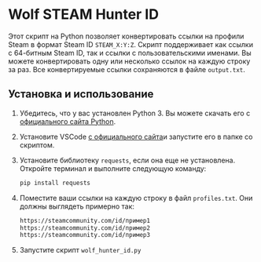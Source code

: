 # Wolf STEAM Hunter ID

Этот скрипт на Python позволяет конвертировать ссылки на профили Steam в формат Steam ID `STEAM_X:Y:Z`. Скрипт поддерживает как ссылки с 64-битным Steam ID, так и ссылки с пользовательскими именами. Вы можете конвертировать одну или несколько ссылок на каждую строку за раз. Все конвертируемые ссылки сохраняются в файле `output.txt`.

## Установка и использование

1. Убедитесь, что у вас установлен Python 3. Вы можете скачать его с [официального сайта Python](https://www.python.org/downloads/).

2. Установите VSCode [с официального сайта](https://code.visualstudio.com)и запустите его в папке со скриптом.

3. Установите библиотеку `requests`, если она еще не установлена. Откройте терминал и выполните следующую команду:

   ```bash
   pip install requests

4. Поместите ваши ссылки на каждую строку в файл `profiles.txt`. Они должны выглядеть примерно так:

   ```bash
   https://steamcommunity.com/id/пример1
   https://steamcommunity.com/id/пример2
   https://steamcommunity.com/id/пример3

5. Запустите скрипт `wolf_hunter_id.py`